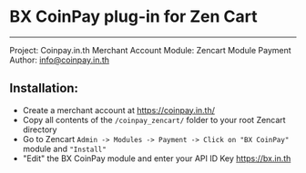 # BX CoinPay plug-in for Zen Cart
---

Project: Coinpay.in.th Merchant Account
Module: Zencart Module Payment
Author: info@coinpay.in.th

## Installation:
* Create a merchant account at https://coinpay.in.th/
* Copy all contents of the `/coinpay_zencart/` folder to your root Zencart directory
* Go to Zencart `Admin -> Modules -> Payment -> Click on "BX CoinPay"` module and `"Install"`
* "Edit" the BX CoinPay module and enter your API ID Key https://bx.in.th
